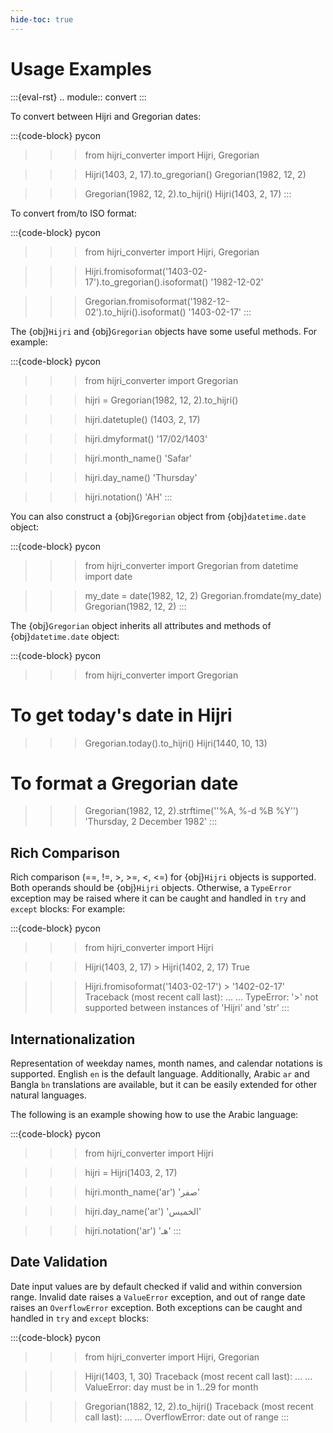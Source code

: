 ```yaml
---
hide-toc: true
---
```


# Usage Examples

:::{eval-rst}
.. module:: convert
:::

To convert between Hijri and Gregorian dates:

:::{code-block} pycon
>>> from hijri_converter import Hijri, Gregorian

>>> Hijri(1403, 2, 17).to_gregorian()
Gregorian(1982, 12, 2)

>>> Gregorian(1982, 12, 2).to_hijri()
Hijri(1403, 2, 17)
:::

To convert from/to ISO format:

:::{code-block} pycon
>>> from hijri_converter import Hijri, Gregorian

>>> Hijri.fromisoformat('1403-02-17').to_gregorian().isoformat()
'1982-12-02'

>>> Gregorian.fromisoformat('1982-12-02').to_hijri().isoformat()
'1403-02-17'
:::

The {obj}`Hijri` and {obj}`Gregorian` objects have some useful methods. For
example:

:::{code-block} pycon
>>> from hijri_converter import Gregorian

>>> hijri = Gregorian(1982, 12, 2).to_hijri()

>>> hijri.datetuple()
(1403, 2, 17)

>>> hijri.dmyformat()
'17/02/1403'

>>> hijri.month_name()
'Safar'

>>> hijri.day_name()
'Thursday'

>>> hijri.notation()
'AH'
:::

You can also construct a {obj}`Gregorian` object from {obj}`datetime.date`
object:

:::{code-block} pycon
>>> from hijri_converter import Gregorian
>>> from datetime import date

>>> my_date = date(1982, 12, 2)
>>> Gregorian.fromdate(my_date)
Gregorian(1982, 12, 2)
:::

The {obj}`Gregorian` object inherits all attributes and methods of
{obj}`datetime.date` object:

:::{code-block} pycon
>>> from hijri_converter import Gregorian

# To get today's date in Hijri
>>> Gregorian.today().to_hijri()
Hijri(1440, 10, 13)

# To format a Gregorian date
>>> Gregorian(1982, 12, 2).strftime(''%A, %-d %B %Y'')
'Thursday, 2 December 1982'
:::

## Rich Comparison

Rich comparison (==, !=, >, >=, <, <=) for {obj}`Hijri` objects is supported.
Both operands should be {obj}`Hijri` objects. Otherwise, a `TypeError`
exception may be raised where it can be caught and handled in `try` and `except`
blocks: For example:

:::{code-block} pycon
>>> from hijri_converter import Hijri

>>> Hijri(1403, 2, 17) > Hijri(1402, 2, 17)
True

>>> Hijri.fromisoformat('1403-02-17') > '1402-02-17'
Traceback (most recent call last):
...
...
TypeError: '>' not supported between instances of 'Hijri' and 'str'
:::

## Internationalization

Representation of weekday names, month names, and calendar notations is
supported. English `en` is the default language.
Additionally, Arabic `ar` and Bangla `bn` translations are available, but it
can be easily extended for other natural languages.

The following is an example showing how
to use the Arabic language:

:::{code-block} pycon
>>> from hijri_converter import Hijri

>>> hijri = Hijri(1403, 2, 17)

>>> hijri.month_name('ar')
'صفر'

>>> hijri.day_name('ar')
'الخميس'

>>> hijri.notation('ar')
'هـ'
:::

## Date Validation

Date input values are by default checked if valid and within conversion range.
Invalid date raises a `ValueError` exception, and out of range date raises
an `OverflowError` exception. Both exceptions can be caught and handled in `try`
and `except` blocks:

:::{code-block} pycon
>>> from hijri_converter import Hijri, Gregorian

>>> Hijri(1403, 1, 30)
Traceback (most recent call last):
...
...
ValueError: day must be in 1..29 for month

>>> Gregorian(1882, 12, 2).to_hijri()
Traceback (most recent call last):
...
...
OverflowError: date out of range
:::
